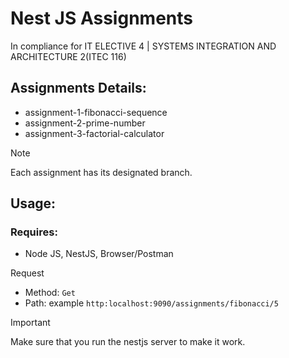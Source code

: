 # Nest JS Assignments
In compliance for IT ELECTIVE 4 | SYSTEMS INTEGRATION AND ARCHITECTURE 2(ITEC 116)

## Assignments Details:
- assignment-1-fibonacci-sequence
- assignment-2-prime-number
- assignment-3-factorial-calculator
  
> [!NOTE]
>Each assignment has its designated branch.

## Usage:
### Requires:
- Node JS, NestJS, Browser/Postman

Request
- Method: `Get`
- Path: example `http:localhost:9090/assignments/fibonacci/5`

> [!IMPORTANT]
>Make sure that you run the nestjs server to make it work.

